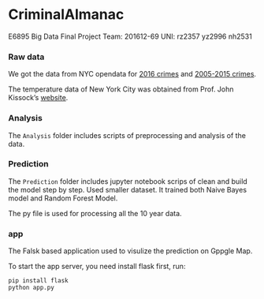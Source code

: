 # CriminalAlmanac
E6895 Big Data Final Project
Team: 201612-69
UNI: rz2357 yz2996 nh2531

### Raw data
We got the data from NYC opendata for [2016 crimes](https://data.cityofnewyork.us/Public-Safety/NYPD-Complaint-Data-Historic/qgea-i56i) and [2005-2015 crimes](https://data.cityofnewyork.us/Public-Safety/NYPD-Complaint-Data-Current-YTD/5uac-w243). 

The temperature data of New York City was obtained from Prof. John Kissock’s [website](http://academic.udayton.edu/kissock/http/Weather/citylistUS.htm).

### Analysis
The `Analysis` folder includes scripts of preprocessing and analysis of the data.

### Prediction
The `Prediction` folder includes jupyter notebook scrips of clean and build the model step by step. Used smaller dataset.
It trained both Naive Bayes model and Random Forest Model.

The py file is used for processing all the 10 year data.

### app
The Falsk based application used to visulize the prediction on Gppgle Map.

To start the app server, you need install flask first, run:
```
pip install flask
python app.py
```

